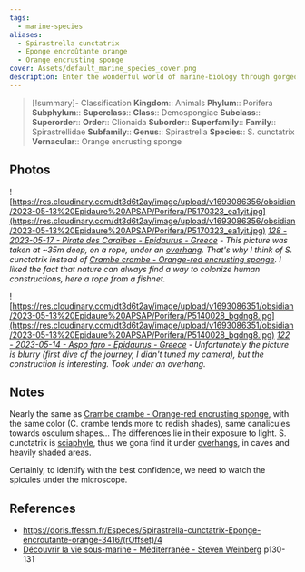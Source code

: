 ```yaml
---
tags:
  - marine-species
aliases:
  - Spirastrella cunctatrix
  - Eponge encroûtante orange
  - Orange encrusting sponge
cover: Assets/default_marine_species_cover.png
description: Enter the wonderful world of marine-biology through gorgeous underwater pictures of marine animals. Porifera are what we're commonly calling sponges. They're animals, right!
---
```

> [!summary]- Classification
**Kingdom**:: Animals
**Phylum**:: Porifera
**Subphylum**::
**Superclass**::
**Class**:: Demospongiae
**Subclass**::
**Superorder**::
**Order**:: Clionaida
**Suborder**::
**Superfamily**::
**Family**:: Spirastrellidae
**Subfamily**::
**Genus**:: Spirastrella 
**Species**:: S. cunctatrix
**Vernacular**:: Orange encrusting sponge

## Photos
![https://res.cloudinary.com/dt3d6t2ay/image/upload/v1693086356/obsidian/2023-05-13%20Epidaure%20APSAP/Porifera/P5170323_ea1yit.jpg](https://res.cloudinary.com/dt3d6t2ay/image/upload/v1693086356/obsidian/2023-05-13%20Epidaure%20APSAP/Porifera/P5170323_ea1yit.jpg)
*[128 - 2023-05-17 - Pirate des Caraïbes - Epidaurus - Greece](128%20-%202023-05-17%20-%20Pirate%20des%20Caraïbes%20-%20Epidaurus%20-%20Greece.md) - This picture was taken at ~35m deep, on a rope, under an [overhang](Overhang.md). That's why I think of S. cunctatrix instead of [Crambe crambe - Orange-red encrusting sponge](Crambe%20crambe%20-%20Orange-red%20encrusting%20sponge.md). I liked the fact that nature can always find a way to colonize human constructions, here a rope from a fishnet.*

![https://res.cloudinary.com/dt3d6t2ay/image/upload/v1693086351/obsidian/2023-05-13%20Epidaure%20APSAP/Porifera/P5140028_bgdng8.jpg](https://res.cloudinary.com/dt3d6t2ay/image/upload/v1693086351/obsidian/2023-05-13%20Epidaure%20APSAP/Porifera/P5140028_bgdng8.jpg)
*[122 - 2023-05-14 - Aspo faro - Epidaurus - Greece](122%20-%202023-05-14%20-%20Aspo%20faro%20-%20Epidaurus%20-%20Greece.md) - Unfortunately the picture is blurry (first dive of the journey, I didn't tuned my camera), but the construction is interesting. Took under an overhang.*
## Notes
Nearly the same as [Crambe crambe - Orange-red encrusting sponge](Crambe%20crambe%20-%20Orange-red%20encrusting%20sponge.md), with the same color (C. crambe tends more to redish shades), same canalicules towards osculum shapes... The differences lie in their exposure to light. S. cunctatrix is [sciaphyle](Sciaphyle.md), thus we gona find it under [overhangs](Overhang.md), in caves and heavily shaded areas.

Certainly, to identify with the best confidence, we need to watch the spicules under the microscope. 
## References
- https://doris.ffessm.fr/Especes/Spirastrella-cunctatrix-Eponge-encroutante-orange-3416/(rOffset)/4
- [Découvrir la vie sous-marine - Méditerranée - Steven Weinberg](Découvrir%20la%20vie%20sous-marine%20-%20Méditerranée%20-%20Steven%20Weinberg.md) p130-131